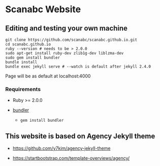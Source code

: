# Scanabc Website

## Editing and testing your own machine

```shell
git clone https://github.com/scanabc/scanabc.github.io.git
cd scanabc.github.io
ruby --version # needs to be > 2.0.0
sudo apt-get install ruby-dev zlib1g-dev liblzma-dev
sudo gem install bundler
bundle install
bundle exec jekyll serve # --watch is default after jekyll 2.4.0
```

Page will be as default at localhost:4000

### Requirements

* Ruby >= 2.0.0

* [bundler](http://bundler.io/)
  * ```gem install bundler```

## This website is based on Agency Jekyll theme

* <https://github.com/y7kim/agency-jekyll-theme>

* <https://startbootstrap.com/template-overviews/agency/>
